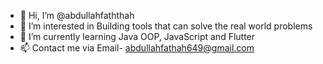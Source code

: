 - 👋 Hi, I’m @abdullahfaththah
- 👀 I’m interested in Building tools that can solve the real world problems
- 🌱 I’m currently learning Java OOP, JavaScript and Flutter
- 📫 Contact me via Email- abdullahfathah649@gmail.com

<!---
abdullahfaththah/abdullahfaththah is a ✨ special ✨ repository because its `README.md` (this file) appears on your GitHub profile.
You can click the Preview link to take a look at your changes.
--->
